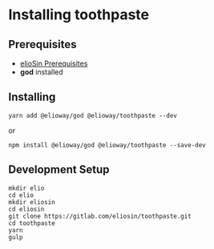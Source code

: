 # Installing toothpaste
## Prerequisites
- [elioSin Prerequisites](https://elioway.gitlab.io/eliosin/installing.html)
- **god** installed
## Installing
```shell
yarn add @elioway/god @elioway/toothpaste --dev
```
or
```shell
npm install @elioway/god @elioway/toothpaste --save-dev
```
## Development Setup
```shell
mkdir elio
cd elio
mkdir eliosin
cd eliosin
git clone https://gitlab.com/eliosin/toothpaste.git
cd toothpaste
yarn
gulp
```
